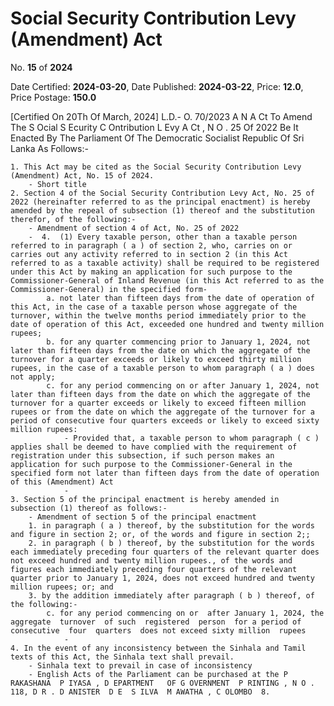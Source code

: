 # Social Security Contribution Levy (Amendment)  Act

No. **15** of **2024**

Date Certified: **2024-03-20**, Date Published: **2024-03-22**, Price: **12.0**, Price Postage: **150.0**

[Certified On 20Th Of March, 2024]
L.D.- O. 70/2023
A N  A Ct   To   Amend   The  S Ocial  S Ecurity  C Ontribution  L Evy A Ct , N O . 25  Of  2022
Be It Enacted By The Parliament Of The Democratic Socialist Republic Of Sri Lanka As Follows:-

    1. This Act may be cited as the Social Security Contribution Levy (Amendment) Act, No. 15 of 2024.
        - Short title
    2. Section 4 of the Social Security Contribution Levy Act, No. 25 of 2022 (hereinafter referred to as the principal enactment) is hereby amended by the repeal of subsection (1) thereof and the substitution therefor, of the following:-
        - Amendment of section 4 of Act, No. 25 of 2022
        -  4.  (1) Every taxable person, other than a taxable person referred to in paragraph ( a ) of section 2, who, carries on or carries out any activity referred to in section 2 (in this Act referred to as a taxable activity) shall be required to be registered under this Act by making an application for such purpose to the Commissioner-General of Inland Revenue (in this Act referred to as the Commissioner-General) in the specified form-
            a. not later than fifteen days from the date of operation of this Act, in the case of a taxable person whose aggregate of the turnover, within the twelve months period immediately prior to the date of operation of this Act, exceeded one hundred and twenty million rupees;
            b. for any quarter commencing prior to January 1, 2024, not later than fifteen days from the date on which the aggregate of the turnover for a quarter exceeds or likely to exceed thirty million rupees, in the case of a taxable person to whom paragraph ( a ) does not apply;
            c. for any period commencing on or after January 1, 2024, not later than fifteen days from the date on which the aggregate of the turnover for a quarter exceeds or likely to exceed fifteen million rupees or from the date on which the aggregate of the turnover for a period of consecutive four quarters exceeds or likely to exceed sixty million rupees:
                - Provided that, a taxable person to whom paragraph ( c ) applies shall be deemed to have complied with the requirement of registration under this subsection, if such person makes an application for such purpose to the Commissioner-General in the specified form not later than fifteen days from the date of operation of this (Amendment) Act
                - 
    3. Section 5 of the principal enactment is hereby amended in subsection (1) thereof as follows:-
        - Amendment of section 5 of the principal enactment
        1. in paragraph ( a ) thereof, by the substitution for the words and figure in section 2; or, of the words and figure in section 2;;
        2. in paragraph ( b ) thereof, by the substitution for the words each immediately preceding four quarters of the relevant quarter does not exceed hundred and twenty million rupees., of the words and figures each immediately preceding four quarters of the relevant quarter prior to January 1, 2024, does not exceed hundred and twenty million rupees; or; and
        3. by the addition immediately after paragraph ( b ) thereof, of the following:-
            c. for any period commencing on or  after January 1, 2024, the  aggregate  turnover  of such  registered  person  for a period of consecutive  four  quarters  does not exceed sixty million  rupees
                - 
    4. In the event of any inconsistency between the Sinhala and Tamil texts of this Act, the Sinhala text shall prevail.
        - Sinhala text to prevail in case of inconsistency
        - English Acts of the Parliament can be purchased at the P RAKASHANA  P IYASA , D EPARTMENT   OF G OVERNMENT  P RINTING , N O . 118, D R . D ANISTER  D E  S ILVA  M AWATHA , C OLOMBO  8.
